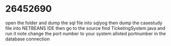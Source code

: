 # 26452690
open the folder and dump the sql file into sqlyog
then dump the casestudy file into NETBEANS IDE 
then go to the source find TicketingSystem.java and run it
note change the port number to your system alloted portnumber in the database connection
